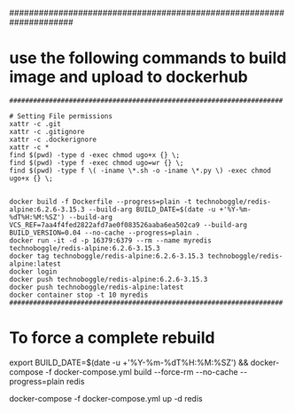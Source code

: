 #####################################################################
# use the following commands to build image and upload to dockerhub #
```
#####################################################################

# Setting File permissions
xattr -c .git
xattr -c .gitignore
xattr -c .dockerignore
xattr -c *
find $(pwd) -type d -exec chmod ugo+x {} \;
find $(pwd) -type f -exec chmod ugo=wr {} \;
find $(pwd) -type f \( -iname \*.sh -o -iname \*.py \) -exec chmod ugo+x {} \;


docker build -f Dockerfile --progress=plain -t technoboggle/redis-alpine:6.2.6-3.15.3 --build-arg BUILD_DATE=$(date -u +'%Y-%m-%dT%H:%M:%SZ') --build-arg VCS_REF=7aa4f4fed2822afd7ae0f083526aaba6ea502ca9 --build-arg BUILD_VERSION=0.04 --no-cache --progress=plain .
docker run -it -d -p 16379:6379 --rm --name myredis technoboggle/redis-alpine:6.2.6-3.15.3
docker tag technoboggle/redis-alpine:6.2.6-3.15.3 technoboggle/redis-alpine:latest
docker login
docker push technoboggle/redis-alpine:6.2.6-3.15.3
docker push technoboggle/redis-alpine:latest
docker container stop -t 10 myredis
#####################################################################
```

# To force a complete rebuild
export BUILD_DATE=$(date -u +'%Y-%m-%dT%H:%M:%SZ') && docker-compose -f docker-compose.yml build --force-rm --no-cache --progress=plain redis

docker-compose -f docker-compose.yml up -d redis
